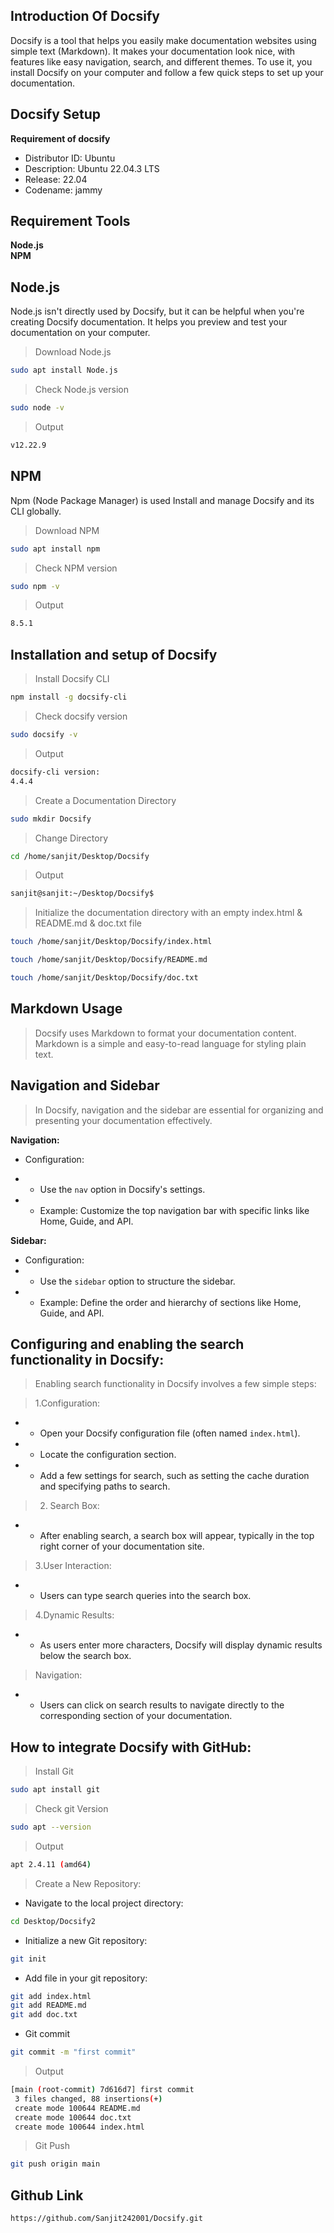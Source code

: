 ## Introduction Of Docsify
Docsify is a tool that helps you easily make documentation websites using simple text (Markdown). It makes your documentation look nice, with features like easy navigation, search, and different themes. To use it, you install Docsify on your computer and follow a few quick steps to set up your documentation.

## Docsify Setup

**Requirement of docsify**

- Distributor ID: Ubuntu <br>
- Description: Ubuntu 22.04.3 LTS <br>
- Release: 22.04 <br>
- Codename: jammy <br>

## Requirement Tools


**Node.js**<br>
**NPM**<br>

## Node.js ##

Node.js isn't directly used by Docsify, but it can be helpful when you're creating Docsify documentation. It helps you preview and test your documentation on your computer.<br>

 >Download Node.js

```bash
sudo apt install Node.js
```

>Check Node.js version <br>

```bash
sudo node -v
```

>Output <br>

```bash
v12.22.9
```

## NPM ##

Npm (Node Package Manager) is used Install and manage Docsify and its CLI globally.
>Download NPM

```bash
sudo apt install npm
```

>Check NPM version

```bash
sudo npm -v
```

>Output

```bash
8.5.1
```

## Installation and setup of Docsify

>Install Docsify CLI

```bash
npm install -g docsify-cli
```

>Check  docsify version

```bash
sudo docsify -v
```

>Output

```bash
docsify-cli version:
4.4.4
```

>Create a Documentation Directory

```bash
sudo mkdir Docsify
```


>Change Directory

```bash
cd /home/sanjit/Desktop/Docsify
```

>Output

```bash
sanjit@sanjit:~/Desktop/Docsify$ 
```

>Initialize the documentation directory with an empty index.html & README.md & doc.txt file

```bash
touch /home/sanjit/Desktop/Docsify/index.html
```

```bash
touch /home/sanjit/Desktop/Docsify/README.md
```

```bash
touch /home/sanjit/Desktop/Docsify/doc.txt
```

## Markdown Usage ##

>Docsify uses Markdown to format your documentation content. Markdown is a simple and easy-to-read language for styling plain text.

## Navigation and Sidebar ##

>In Docsify, navigation and the sidebar are essential for organizing and presenting your documentation effectively.

**Navigation:**
- Configuration:

- - Use the `nav` option in Docsify's settings.
- - Example: Customize the top navigation bar with specific links like Home, Guide, and API.

**Sidebar:**
- Configuration:
- - Use the `sidebar` option to structure the sidebar.
- - Example: Define the order and hierarchy of sections like Home, Guide, and API.

## Configuring and enabling the search functionality in Docsify: ##

>Enabling search functionality in Docsify involves a few simple steps:

>1.Configuration:

- - Open your Docsify configuration file (often named `index.html`).
- - Locate the configuration section.
- - Add a few settings for search, such as setting the cache duration and specifying paths to search.
  
>2. Search Box:

- - After enabling search, a search box will appear, typically in the top right corner of your documentation site.

>3.User Interaction:

- - Users can type search queries into the search box.

>4.Dynamic Results:

- - As users enter more characters, Docsify will display dynamic results below the search box.

> Navigation:

- - Users can click on search results to navigate directly to the corresponding section of your documentation.

## How to integrate Docsify with GitHub: ##
>Install Git 

```bash
sudo apt install git
```
>Check git Version

```bash
sudo apt --version
```
>Output

```bash
apt 2.4.11 (amd64)
```
>Create a New Repository:

- Navigate to the local project directory:

```bash
cd Desktop/Docsify2
```

- Initialize a new Git repository:

```bash
git init
```

- Add file in your git repository:
  
```bash
git add index.html
git add README.md
git add doc.txt
```
- Git commit

```bash
git commit -m "first commit"
```
>Output

```bash
[main (root-commit) 7d616d7] first commit
 3 files changed, 88 insertions(+)
 create mode 100644 README.md
 create mode 100644 doc.txt
 create mode 100644 index.html
```
>Git Push

```bash
git push origin main
```
## Github Link ##

```bash
https://github.com/Sanjit242001/Docsify.git
```
